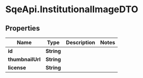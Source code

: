 # SqeApi.InstitutionalImageDTO

## Properties

Name | Type | Description | Notes
------------ | ------------- | ------------- | -------------
**id** | **String** |  | 
**thumbnailUrl** | **String** |  | 
**license** | **String** |  | 


